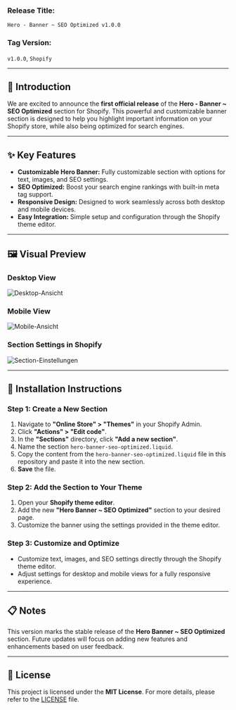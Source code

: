 ### **Release Title:**
`Hero - Banner ~ SEO Optimized v1.0.0`

### **Tag Version:**
`v1.0.0`, `Shopify`

---

## **📢 Introduction**

We are excited to announce the **first official release** of the **Hero - Banner ~ SEO Optimized** section for Shopify. This powerful and customizable banner section is designed to help you highlight important information on your Shopify store, while also being optimized for search engines.

---

## **✨ Key Features**

- **Customizable Hero Banner:** Fully customizable section with options for text, images, and SEO settings.
- **SEO Optimized:** Boost your search engine rankings with built-in meta tag support.
- **Responsive Design:** Designed to work seamlessly across both desktop and mobile devices.
- **Easy Integration:** Simple setup and configuration through the Shopify theme editor.

---

## **🖼️ Visual Preview**

### **Desktop View**
![Desktop-Ansicht](https://i.ibb.co/FK4NdkX/image.png)

### **Mobile View**
![Mobile-Ansicht](https://i.ibb.co/fkPKVZz/image.png)

### **Section Settings in Shopify**
![Section-Einstellungen](https://i.ibb.co/KL4yjSk/image.png)

---

## **🔧 Installation Instructions**

### **Step 1: Create a New Section**
1. Navigate to **"Online Store" > "Themes"** in your Shopify Admin.
2. Click **"Actions" > "Edit code"**.
3. In the **"Sections"** directory, click **"Add a new section"**.
4. Name the section `hero-banner-seo-optimized.liquid`.
5. Copy the content from the `hero-banner-seo-optimized.liquid` file in this repository and paste it into the new section.
6. **Save** the file.

### **Step 2: Add the Section to Your Theme**
1. Open your **Shopify theme editor**.
2. Add the new **"Hero Banner ~ SEO Optimized"** section to your desired page.
3. Customize the banner using the settings provided in the theme editor.

### **Step 3: Customize and Optimize**
- Customize text, images, and SEO settings directly through the Shopify theme editor.
- Adjust settings for desktop and mobile views for a fully responsive experience.

---

## **📋 Notes**
This version marks the stable release of the **Hero Banner ~ SEO Optimized** section. Future updates will focus on adding new features and enhancements based on user feedback.

---

## **📄 License**

This project is licensed under the **MIT License**. For more details, please refer to the [LICENSE](https://github.com/Onur-Cloud/LICENSE/blob/main/LICENSE) file.
